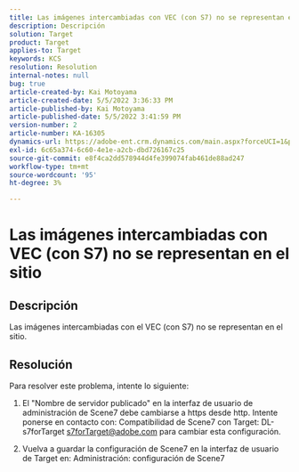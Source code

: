 ```yaml
---
title: Las imágenes intercambiadas con VEC (con S7) no se representan en el sitio
description: Descripción
solution: Target
product: Target
applies-to: Target
keywords: KCS
resolution: Resolution
internal-notes: null
bug: true
article-created-by: Kai Motoyama
article-created-date: 5/5/2022 3:36:33 PM
article-published-by: Kai Motoyama
article-published-date: 5/5/2022 3:41:59 PM
version-number: 2
article-number: KA-16305
dynamics-url: https://adobe-ent.crm.dynamics.com/main.aspx?forceUCI=1&pagetype=entityrecord&etn=knowledgearticle&id=f64e2e21-89cc-ec11-a7b5-6045bd00d995
exl-id: 6c65a374-6c60-4e1e-a2cb-dbd726167c25
source-git-commit: e8f4ca2dd578944d4fe399074fab461de88ad247
workflow-type: tm+mt
source-wordcount: '95'
ht-degree: 3%

---
```


# Las imágenes intercambiadas con VEC (con S7) no se representan en el sitio

## Descripción


Las imágenes intercambiadas con el VEC (con S7) no se representan en el sitio.


## Resolución


Para resolver este problema, intente lo siguiente:

1. El &quot;Nombre de servidor publicado&quot; en la interfaz de usuario de administración de Scene7 debe cambiarse a https desde http. Intente ponerse en contacto con: Compatibilidad de Scene7 con Target: DL-s7forTarget [s7forTarget@adobe.com](mailto:s7forTarget@adobe.com) para cambiar esta configuración.

2. Vuelva a guardar la configuración de Scene7 en la interfaz de usuario de Target en: Administración: configuración de Scene7
